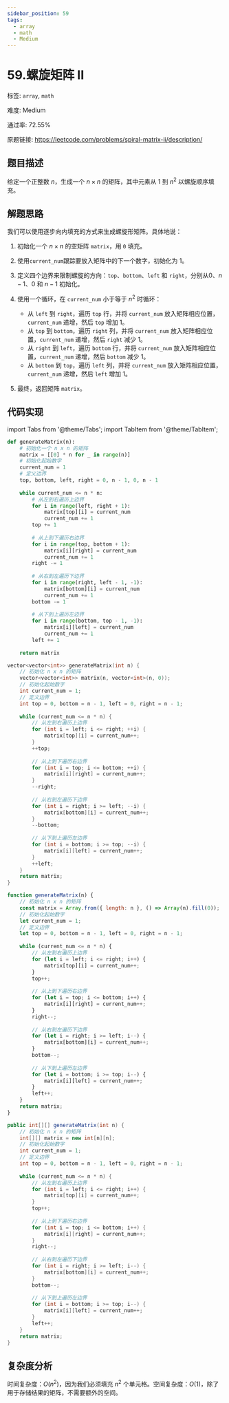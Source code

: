 ```yaml
---
sidebar_position: 59
tags:
  - array
  - math
  - Medium
---
```


# 59.螺旋矩阵 II

标签: `array`, `math`

难度: Medium

通过率: 72.55%

原题链接: https://leetcode.com/problems/spiral-matrix-ii/description/

## 题目描述
给定一个正整数 $n$，生成一个 $n \times n$ 的矩阵，其中元素从 $1$ 到 $n^2$ 以螺旋顺序填充。

## 解题思路
我们可以使用逐步向内填充的方式来生成螺旋形矩阵。具体地说：

1. 初始化一个 $n \times n$ 的空矩阵 `matrix`，用 `0` 填充。

2. 使用`current_num`跟踪要放入矩阵中的下一个数字，初始化为 1。

3. 定义四个边界来限制螺旋的方向：`top`、`bottom`、`left` 和 `right`，分别从0、$n-1$、0 和 $n-1$ 初始化。

4. 使用一个循环，在 `current_num` 小于等于 $n^2$ 时循环：
   - 从 `left` 到 `right`，遍历 `top` 行，并将 `current_num` 放入矩阵相应位置，`current_num` 递增，然后 `top` 增加 1。
   - 从 `top` 到 `bottom`，遍历 `right` 列，并将 `current_num` 放入矩阵相应位置，`current_num` 递增，然后 `right` 减少 1。
   - 从 `right` 到 `left`，遍历 `bottom` 行，并将 `current_num` 放入矩阵相应位置，`current_num` 递增，然后 `bottom` 减少 1。
   - 从 `bottom` 到 `top`，遍历 `left` 列，并将 `current_num` 放入矩阵相应位置，`current_num` 递增，然后 `left` 增加 1。

5. 最终，返回矩阵 `matrix`。

## 代码实现
import Tabs from '@theme/Tabs';
import TabItem from '@theme/TabItem';

<Tabs>
<TabItem value="python" label="Python">

```python
def generateMatrix(n):
    # 初始化一个 n x n 的矩阵
    matrix = [[0] * n for _ in range(n)]
    # 初始化起始数字
    current_num = 1
    # 定义边界
    top, bottom, left, right = 0, n - 1, 0, n - 1
    
    while current_num <= n * n:
        # 从左到右遍历上边界
        for i in range(left, right + 1):
            matrix[top][i] = current_num
            current_num += 1
        top += 1
        
        # 从上到下遍历右边界
        for i in range(top, bottom + 1):
            matrix[i][right] = current_num
            current_num += 1
        right -= 1
        
        # 从右到左遍历下边界
        for i in range(right, left - 1, -1):
            matrix[bottom][i] = current_num
            current_num += 1
        bottom -= 1
        
        # 从下到上遍历左边界
        for i in range(bottom, top - 1, -1):
            matrix[i][left] = current_num
            current_num += 1
        left += 1
    
    return matrix
```

</TabItem>
<TabItem value="cpp" label="C++">

```cpp
vector<vector<int>> generateMatrix(int n) {
    // 初始化 n x n 的矩阵
    vector<vector<int>> matrix(n, vector<int>(n, 0));
    // 初始化起始数字
    int current_num = 1;
    // 定义边界
    int top = 0, bottom = n - 1, left = 0, right = n - 1;
    
    while (current_num <= n * n) {
        // 从左到右遍历上边界
        for (int i = left; i <= right; ++i) {
            matrix[top][i] = current_num++;
        }
        ++top;
        
        // 从上到下遍历右边界
        for (int i = top; i <= bottom; ++i) {
            matrix[i][right] = current_num++;
        }
        --right;
        
        // 从右到左遍历下边界
        for (int i = right; i >= left; --i) {
            matrix[bottom][i] = current_num++;
        }
        --bottom;
        
        // 从下到上遍历左边界
        for (int i = bottom; i >= top; --i) {
            matrix[i][left] = current_num++;
        }
        ++left;
    }
    return matrix;
}
```

</TabItem>
<TabItem value="javascript" label="JavaScript">

```javascript
function generateMatrix(n) {
    // 初始化 n x n 的矩阵
    const matrix = Array.from({ length: n }, () => Array(n).fill(0));
    // 初始化起始数字
    let current_num = 1;
    // 定义边界
    let top = 0, bottom = n - 1, left = 0, right = n - 1;
    
    while (current_num <= n * n) {
        // 从左到右遍历上边界
        for (let i = left; i <= right; i++) {
            matrix[top][i] = current_num++;
        }
        top++;
        
        // 从上到下遍历右边界
        for (let i = top; i <= bottom; i++) {
            matrix[i][right] = current_num++;
        }
        right--;
        
        // 从右到左遍历下边界
        for (let i = right; i >= left; i--) {
            matrix[bottom][i] = current_num++;
        }
        bottom--;
        
        // 从下到上遍历左边界
        for (let i = bottom; i >= top; i--) {
            matrix[i][left] = current_num++;
        }
        left++;
    }
    return matrix;
}
```

</TabItem>
<TabItem value="java" label="Java">

```java
public int[][] generateMatrix(int n) {
    // 初始化 n x n 的矩阵
    int[][] matrix = new int[n][n];
    // 初始化起始数字
    int current_num = 1;
    // 定义边界
    int top = 0, bottom = n - 1, left = 0, right = n - 1;
    
    while (current_num <= n * n) {
        // 从左到右遍历上边界
        for (int i = left; i <= right; i++) {
            matrix[top][i] = current_num++;
        }
        top++;
        
        // 从上到下遍历右边界
        for (int i = top; i <= bottom; i++) {
            matrix[i][right] = current_num++;
        }
        right--;
        
        // 从右到左遍历下边界
        for (int i = right; i >= left; i--) {
            matrix[bottom][i] = current_num++;
        }
        bottom--;
        
        // 从下到上遍历左边界
        for (int i = bottom; i >= top; i--) {
            matrix[i][left] = current_num++;
        }
        left++;
    }
    return matrix;
}
```

</TabItem>
</Tabs>

## 复杂度分析
时间复杂度：$O(n^2)$，因为我们必须填充 $n^2$ 个单元格。空间复杂度：$O(1)$，除了用于存储结果的矩阵，不需要额外的空间。
